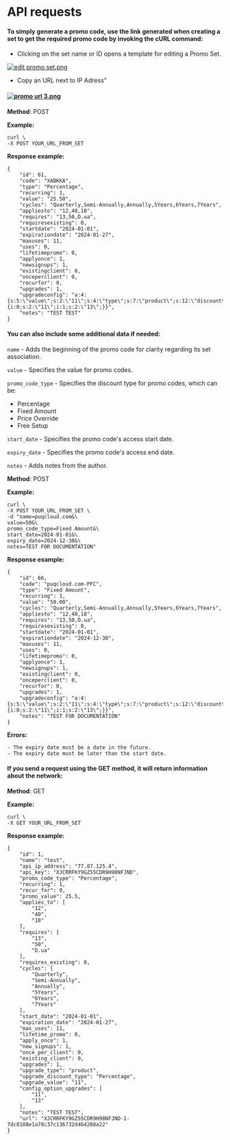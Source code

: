 # API requests

#### To simply generate a promo code, use the link generated when creating a set to get the required promo code by invoking the cURL command:

- Clicking on the set name or ID opens a template for editing a Promo Set.

[![edit promo set.png](https://doc.puq.info/uploads/images/gallery/2024-01/scaled-1680-/edit-promo-set.png)](https://doc.puq.info/uploads/images/gallery/2024-01/edit-promo-set.png)

- Copy an URL next to IP Adress"

#### [![promo url 3.png](https://doc.puq.info/uploads/images/gallery/2024-01/scaled-1680-/promo-url-3.png)](https://doc.puq.info/uploads/images/gallery/2024-01/promo-url-3.png)

**Method**: POST

**Example:**

```
curl \
-X POST YOUR_URL_FROM_SET
```

**Response example:**

```
{
    "id": 61,
    "code": "XABKKA",
    "type": "Percentage",
    "recurring": 1,
    "value": "25.50",
    "cycles": "Quarterly,Semi-Annually,Annually,5Years,6Years,7Years",
    "appliesto": "12,40,18",
    "requires": "13,50,D.ua",
    "requiresexisting": 0,
    "startdate": "2024-01-01",
    "expirationdate": "2024-01-27",
    "maxuses": 11,
    "uses": 0,
    "lifetimepromo": 0,
    "applyonce": 1,
    "newsignups": 1,
    "existingclient": 0,
    "onceperclient": 0,
    "recurfor": 0,
    "upgrades": 1,
    "upgradeconfig": "a:4:{s:5:\"value\";s:2:\"11\";s:4:\"type\";s:7:\"product\";s:12:\"discounttype\";s:10:\"Percentage\";s:13:\"configoptions\";a:2:{i:0;s:2:\"11\";i:1;s:2:\"13\";}}",
    "notes": "TEST TEST"
}
```

####  

#### You can also include some additional data if needed:

`name` - Adds the beginning of the promo code for clarity regarding its set association.

`value` - Specifies the value for promo codes.

`promo_code_type` - Specifies the discount type for promo codes, which can be:

- Percentage
- Fixed Amount
- Price Override
- Free Setup

`start_date` - Specifies the promo code's access start date.

`expiry_date` - Specifies the promo code's access end date.

`notes` - Adds notes from the author.

**Method**: POST

**Example:**

```
curl \
-X POST YOUR_URL_FROM_SET \
-d "name=puqcloud.com&\
value=50&\
promo_code_type=Fixed Amount&\
start_date=2024-01-01&\
expiry_date=2024-12-30&\
notes=TEST FOR DOCUMENTATION"
```

**Response example:**

```
{
    "id": 66,
    "code": "puqcloud.com-PFC",
    "type": "Fixed Amount",
    "recurring": 1,
    "value": "50.00",
    "cycles": "Quarterly,Semi-Annually,Annually,5Years,6Years,7Years",
    "appliesto": "12,40,18",
    "requires": "13,50,D.ua",
    "requiresexisting": 0,
    "startdate": "2024-01-01",
    "expirationdate": "2024-12-30",
    "maxuses": 11,
    "uses": 0,
    "lifetimepromo": 0,
    "applyonce": 1,
    "newsignups": 1,
    "existingclient": 0,
    "onceperclient": 0,
    "recurfor": 0,
    "upgrades": 1,
    "upgradeconfig": "a:4:{s:5:\"value\";s:2:\"11\";s:4:\"type\";s:7:\"product\";s:12:\"discounttype\";s:10:\"Percentage\";s:13:\"configoptions\";a:2:{i:0;s:2:\"11\";i:1;s:2:\"13\";}}",
    "notes": "TEST FOR DOCUMENTATION"
}
```

**Errors:**

```
- The expiry date must be a date in the future.
- The expiry date must be later than the start date.
```

#### If you send a request using the GET method, it will return information about the network:

**Method**: GET

**Example:**

```
curl \
-X GET YOUR_URL_FROM_SET
```

**Response example:**

```
{
    "id": 1,
    "name": "test",
    "api_ip_address": "77.87.125.4",
    "api_key": "XJCRRFKY9GZ55CDR9H98NFJND",
    "promo_code_type": "Percentage",
    "recurring": 1,
    "recur_for": 0,
    "promo_value": 25.5,
    "applies_to": [
        "12",
        "40",
        "18"
    ],
    "requires": [
        "13",
        "50",
        "D.ua"
    ],
    "requires_existing": 0,
    "cycles": [
        "Quarterly",
        "Semi-Annually",
        "Annually",
        "5Years",
        "6Years",
        "7Years"
    ],
    "start_date": "2024-01-01",
    "expiration_date": "2024-01-27",
    "max_uses": 11,
    "lifetime_promo": 0,
    "apply_once": 1,
    "new_signups": 1,
    "once_per_client": 0,
    "existing_client": 0,
    "upgrades": 1,
    "upgrade_type": "product",
    "upgrade_discount_type": "Percentage",
    "upgrade_value": "11",
    "config_option_upgrades": [
        "11",
        "13"
    ],
    "notes": "TEST TEST",
    "url": "XJCRRFKY9GZ55CDR9H98NFJND-1-7dc8108e1a78c37c136732d464208a22"
}
```

<div id="bkmrk--1"></div>